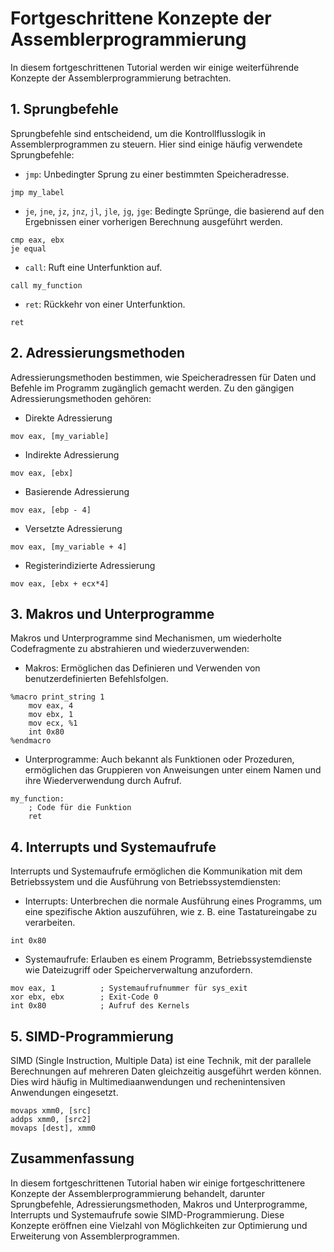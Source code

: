 # Fortgeschrittene Konzepte der Assemblerprogrammierung

In diesem fortgeschrittenen Tutorial werden wir einige weiterführende Konzepte der Assemblerprogrammierung betrachten.

## 1. Sprungbefehle

Sprungbefehle sind entscheidend, um die Kontrollflusslogik in Assemblerprogrammen zu steuern. Hier sind einige häufig verwendete Sprungbefehle:

- `jmp`: Unbedingter Sprung zu einer bestimmten Speicheradresse.

```assembly
jmp my_label
```

- `je`, `jne`, `jz`, `jnz`, `jl`, `jle`, `jg`, `jge`: Bedingte Sprünge, die basierend auf den Ergebnissen einer vorherigen Berechnung ausgeführt werden.

```assembly
cmp eax, ebx
je equal
```

- `call`: Ruft eine Unterfunktion auf.

```assembly
call my_function
```

- `ret`: Rückkehr von einer Unterfunktion.

```assembly
ret
```

## 2. Adressierungsmethoden

Adressierungsmethoden bestimmen, wie Speicheradressen für Daten und Befehle im Programm zugänglich gemacht werden. Zu den gängigen Adressierungsmethoden gehören:

- Direkte Adressierung

```assembly
mov eax, [my_variable]
```

- Indirekte Adressierung

```assembly
mov eax, [ebx]
```

- Basierende Adressierung

```assembly
mov eax, [ebp - 4]
```

- Versetzte Adressierung

```assembly
mov eax, [my_variable + 4]
```

- Registerindizierte Adressierung

```assembly
mov eax, [ebx + ecx*4]
```

## 3. Makros und Unterprogramme

Makros und Unterprogramme sind Mechanismen, um wiederholte Codefragmente zu abstrahieren und wiederzuverwenden:

- Makros: Ermöglichen das Definieren und Verwenden von benutzerdefinierten Befehlsfolgen.

```assembly
%macro print_string 1
    mov eax, 4
    mov ebx, 1
    mov ecx, %1
    int 0x80
%endmacro
```

- Unterprogramme: Auch bekannt als Funktionen oder Prozeduren, ermöglichen das Gruppieren von Anweisungen unter einem Namen und ihre Wiederverwendung durch Aufruf.

```assembly
my_function:
    ; Code für die Funktion
    ret
```

## 4. Interrupts und Systemaufrufe

Interrupts und Systemaufrufe ermöglichen die Kommunikation mit dem Betriebssystem und die Ausführung von Betriebssystemdiensten:

- Interrupts: Unterbrechen die normale Ausführung eines Programms, um eine spezifische Aktion auszuführen, wie z. B. eine Tastatureingabe zu verarbeiten.

```assembly
int 0x80
```

- Systemaufrufe: Erlauben es einem Programm, Betriebssystemdienste wie Dateizugriff oder Speicherverwaltung anzufordern.

```assembly
mov eax, 1          ; Systemaufrufnummer für sys_exit
xor ebx, ebx        ; Exit-Code 0
int 0x80            ; Aufruf des Kernels
```

## 5. SIMD-Programmierung

SIMD (Single Instruction, Multiple Data) ist eine Technik, mit der parallele Berechnungen auf mehreren Daten gleichzeitig ausgeführt werden können. Dies wird häufig in Multimediaanwendungen und rechenintensiven Anwendungen eingesetzt.

```assembly
movaps xmm0, [src]
addps xmm0, [src2]
movaps [dest], xmm0
```

## Zusammenfassung

In diesem fortgeschrittenen Tutorial haben wir einige fortgeschrittenere Konzepte der Assemblerprogrammierung behandelt, darunter Sprungbefehle, Adressierungsmethoden, Makros und Unterprogramme, Interrupts und Systemaufrufe sowie SIMD-Programmierung. Diese Konzepte eröffnen eine Vielzahl von Möglichkeiten zur Optimierung und Erweiterung von Assemblerprogrammen.
